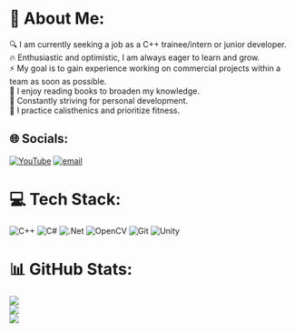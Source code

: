 # 💫 About Me:
🔍 I am currently seeking a job as a C++ trainee/intern or junior developer.<br>🔥 Enthusiastic and optimistic, I am always eager to learn and grow.<br>⚡️ My goal is to gain experience working on commercial projects within a team as soon as possible.<br>📖 I enjoy reading books to broaden my knowledge.<br>🧠 Constantly striving for personal development.<br>🏃 I practice calisthenics and prioritize fitness.


## 🌐 Socials:
[![YouTube](https://img.shields.io/badge/YouTube-%23FF0000.svg?logo=YouTube&logoColor=white)](https://www.youtube.com/@Saruzer0000) [![email](https://img.shields.io/badge/Email-D14836?logo=gmail&logoColor=white)](mailto:mrlexa130@gmail.com) 

# 💻 Tech Stack:
![C++](https://img.shields.io/badge/c++-%2300599C.svg?style=plastic&logo=c%2B%2B&logoColor=white) ![C#](https://img.shields.io/badge/c%23-%23239120.svg?style=plastic&logo=csharp&logoColor=white) ![.Net](https://img.shields.io/badge/.NET-5C2D91?style=plastic&logo=.net&logoColor=white) ![OpenCV](https://img.shields.io/badge/opencv-%23white.svg?style=plastic&logo=opencv&logoColor=white) ![Git](https://img.shields.io/badge/git-%23F05033.svg?style=plastic&logo=git&logoColor=white) ![Unity](https://img.shields.io/badge/unity-%23000000.svg?style=plastic&logo=unity&logoColor=white)
# 📊 GitHub Stats:
![](https://github-readme-stats.vercel.app/api?username=Saruzer&theme=dark&hide_border=false&include_all_commits=false&count_private=false)<br/>
![](https://nirzak-streak-stats.vercel.app/?user=Saruzer&theme=dark&hide_border=false)<br/>
![](https://github-readme-stats.vercel.app/api/top-langs/?username=Saruzer&theme=dark&hide_border=false&include_all_commits=false&count_private=false&layout=compact)

<!-- Proudly created with GPRM ( https://gprm.itsvg.in ) -->
